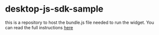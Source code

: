 # desktop-js-sdk-sample

this is a repository to host the bundle.js file needed to run the widget. You can read the full instructions [here](https://github.com/WebexSamples/webex-contact-center-api-samples/tree/main/widget-samples/desktop-js-sdk-sample)
